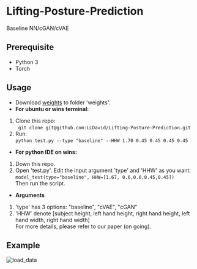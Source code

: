 # Lifting-Posture-Prediction
Baseline NN/cGAN/cVAE
## Prerequisite
* Python 3
* Torch
## Usage
* Download [weights](https://drive.google.com/file/d/12ZqLL51nxMyF4UIqUbr54lgnjqJMHTY-/view?usp=sharing) to folder 'weights'.
* **For ubuntu or wins terminal:**
1. Clone this repo:\
``` git clone git@github.com:LLDavid/Lifting-Posture-Prediction.git```
2. Run:\
```python test.py --type "baseline" --HHW 1.70 0.45 0.45 0.45 0.45```
* **For python IDE on wins:**
1. Down this repo.
2. Open 'test.py'. Edit the input argument 'type' and 'HHW' as you want:\
```model_test(type="baseline", HHW=[1.67, 0.6,0.6,0.45,0.45])```\
Then run the script.
* **Arguments**
1. 'type' has 3 options: "baseline", "cVAE", "cGAN"
2. 'HHW' denote [subject height, left hand height, right hand height, left hand width, right hand width]\
For more details, please refer to our paper (on going).
## Example
![load_data](https://github.com/LLDavid/Lifting-Posture-Prediction/blob/master/images/example.PNG==50x)
